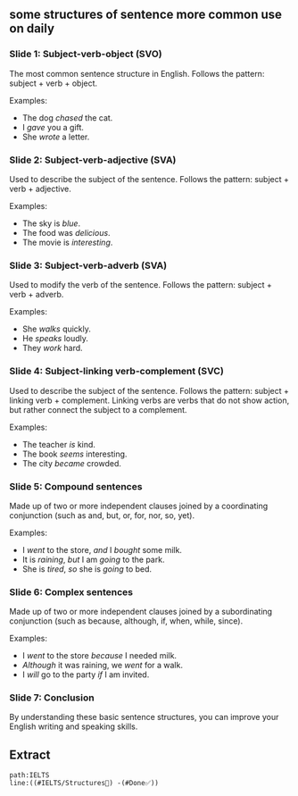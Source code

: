 
## some structures of sentence more common use on daily

### Slide 1: Subject-verb-object (SVO)

The most common sentence structure in English. Follows the pattern: subject + verb + object.

Examples:

- The dog *chased* the cat.
- I *gave* you a gift.
- She *wrote* a letter.

### Slide 2: Subject-verb-adjective (SVA)

Used to describe the subject of the sentence. Follows the pattern: subject + verb + adjective.

Examples:

- The sky is *blue*.
- The food was *delicious*.
- The movie is *interesting*.

### Slide 3: Subject-verb-adverb (SVA)

Used to modify the verb of the sentence. Follows the pattern: subject + verb + adverb.

Examples:

- She *walks* quickly.
- He *speaks* loudly.
- They *work* hard.

### Slide 4: Subject-linking verb-complement (SVC)

Used to describe the subject of the sentence. Follows the pattern: subject + linking verb + complement. Linking verbs are verbs that do not show action, but rather connect the subject to a complement.

Examples:

- The teacher *is* kind.
- The book *seems* interesting.
- The city *became* crowded.

### Slide 5: Compound sentences

Made up of two or more independent clauses joined by a coordinating conjunction (such as and, but, or, for, nor, so, yet).

Examples:

- I *went* to the store, *and* I *bought* some milk.
- It is *raining*, *but* I am *going* to the park.
- She is *tired*, *so* she is *going* to bed.

### Slide 6: Complex sentences

Made up of two or more independent clauses joined by a subordinating conjunction (such as because, although, if, when, while, since).

Examples:

- I *went* to the store *because* I needed milk.
- *Although* it was raining, we *went* for a walk.
- I *will* go to the party *if* I am invited.

### Slide 7: Conclusion

By understanding these basic sentence structures, you can improve your English writing and speaking skills.


## Extract

```query
path:IELTS
line:((#IELTS/Structures🧱) -(#Done✅))
```